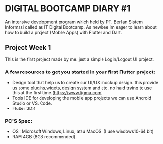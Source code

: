 # DIGITAL BOOTCAMP DIARY #1


An intensive development program which held by PT. Berlian Sistem Informasi called as IT Digital Bootcamp. As newbee im eager to learn about how to build a project (Mobile Apps) with Flutter and Dart.

## Project Week 1

This is the first project made by me. just a simple Login/Logout UI project. 

### A few resources to get you started in your first Flutter project:

- Design tool that help us to create our UI/UX mockup design. this provide us some plugins,wigets, design system and etc. no hard trying to use this at the first time.(https://www.figma.com)
- Tools IDE for developing the mobile app projects we can use Android Studio or VS. Code.
- Flutter SDK

### PC'S Spec:

- OS : Microsoft Windows, Linux, atau MacOS. (I use windows10-64 bit)
- RAM 4GB (8GB recommended).



